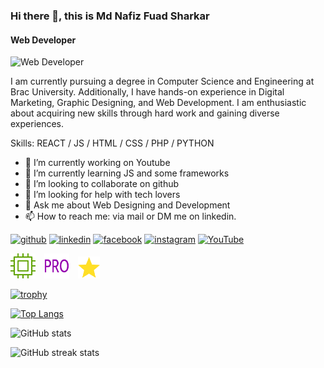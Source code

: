 ### Hi there 👋, this is Md Nafiz Fuad Sharkar

#### Web Developer 
![Web Developer ](https://scontent.fdac22-1.fna.fbcdn.net/v/t39.30808-6/213268692_838121000473079_8900263857452827377_n.jpg?_nc_cat=105&ccb=1-7&_nc_sid=5f2048&_nc_eui2=AeFCmC8SC5Fmdtc32xpfZNqzx60mJFnZvwfHrSYkWdm_B7QpbhSZEDiN5HRpfb2QST6uffI_88xReOuVb3Y_s8oJ&_nc_ohc=qeh0YKlRj_kAX_5VXTW&_nc_ht=scontent.fdac22-1.fna&oh=00_AfB_GJL7O6UVzIkKwn64DxK4fD9l7p0Fi0yikaCxIUQ_Vg&oe=6566F7EA)

I am currently pursuing a degree in Computer Science and Engineering at Brac University. Additionally, I have hands-on experience in Digital Marketing, Graphic Designing, and Web Development. I am enthusiastic about acquiring new skills through hard work and gaining diverse experiences.

Skills: REACT / JS / HTML / CSS / PHP / PYTHON

- 🔭 I’m currently working on Youtube 
- 🌱 I’m currently learning JS and some frameworks  
- 👯 I’m looking to collaborate on github 
- 🤔 I’m looking for help with tech lovers 
- 💬 Ask me about Web Designing and Development 
- 📫 How to reach me: via mail or DM me on linkedin.  


[<img src='https://cdn.jsdelivr.net/npm/simple-icons@3.0.1/icons/github.svg' alt='github' height='40'>](https://github.com/nafizfuadsharkar)  [<img src='https://cdn.jsdelivr.net/npm/simple-icons@3.0.1/icons/linkedin.svg' alt='linkedin' height='40'>](https://www.linkedin.com/in/nafizfuadsharkar/)  [<img src='https://cdn.jsdelivr.net/npm/simple-icons@3.0.1/icons/facebook.svg' alt='facebook' height='40'>](https://www.facebook.com/nafizfuadsharkarishty)  [<img src='https://cdn.jsdelivr.net/npm/simple-icons@3.0.1/icons/instagram.svg' alt='instagram' height='40'>](https://www.instagram.com/nfsishtu/)  [<img src='https://cdn.jsdelivr.net/npm/simple-icons@3.0.1/icons/youtube.svg' alt='YouTube' height='40'>](https://www.youtube.com/channel/UCAKM0P0jqzCj0Sx1ceuqCCg)  

<a href='https://docs.github.com/en/developers'><img src='https://raw.githubusercontent.com/acervenky/animated-github-badges/master/assets/devbadge.gif' width='40' height='40'></a> <a href='https://github.com/pricing'><img src='https://raw.githubusercontent.com/acervenky/animated-github-badges/master/assets/pro.gif' width='40' height='40'></a> <a href='https://stars.github.com/'><img src='https://raw.githubusercontent.com/acervenky/animated-github-badges/master/assets/starbadge.gif' width='35' height='35'></a> 

[![trophy](https://github-profile-trophy.vercel.app/?username=nafizfuadsharkar)](https://github.com/ryo-ma/github-profile-trophy)

[![Top Langs](https://github-readme-stats.vercel.app/api/top-langs/?username=nafizfuadsharkar)](https://github.com/anuraghazra/github-readme-stats)

![GitHub stats](https://github-readme-stats.vercel.app/api?username=nafizfuadsharkar&show_icons=true)  

![GitHub streak stats](https://streak-stats.demolab.com/?user=nafizfuadsharkar)  

